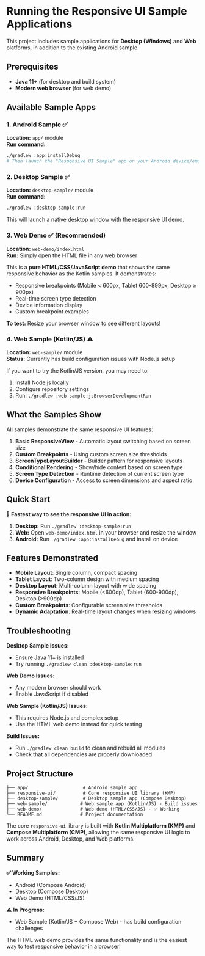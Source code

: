 # Running the Responsive UI Sample Applications

This project includes sample applications for **Desktop (Windows)** and **Web** platforms, in addition to the existing Android sample.

## Prerequisites

- **Java 11+** (for desktop and build system)
- **Modern web browser** (for web demo)

## Available Sample Apps

### 1. Android Sample ✅
**Location:** `app/` module  
**Run command:**
```bash
./gradlew :app:installDebug
# Then launch the "Responsive UI Sample" app on your Android device/emulator
```

### 2. Desktop Sample ✅ 
**Location:** `desktop-sample/` module  
**Run command:**
```bash
./gradlew :desktop-sample:run
```

This will launch a native desktop window with the responsive UI demo.

### 3. Web Demo ✅ (Recommended)
**Location:** `web-demo/index.html`  
**Run:** Simply open the HTML file in any web browser

This is a **pure HTML/CSS/JavaScript demo** that shows the same responsive behavior as the Kotlin samples. It demonstrates:
- Responsive breakpoints (Mobile < 600px, Tablet 600-899px, Desktop ≥ 900px)
- Real-time screen type detection
- Device information display
- Custom breakpoint examples

**To test:** Resize your browser window to see different layouts!

### 4. Web Sample (Kotlin/JS) ⚠️
**Location:** `web-sample/` module  
**Status:** Currently has build configuration issues with Node.js setup

If you want to try the Kotlin/JS version, you may need to:
1. Install Node.js locally
2. Configure repository settings
3. Run: `./gradlew :web-sample:jsBrowserDevelopmentRun`

## What the Samples Show

All samples demonstrate the same responsive UI features:

1. **Basic ResponsiveView** - Automatic layout switching based on screen size
2. **Custom Breakpoints** - Using custom screen size thresholds
3. **ScreenTypeLayoutBuilder** - Builder pattern for responsive layouts  
4. **Conditional Rendering** - Show/hide content based on screen type
5. **Screen Type Detection** - Runtime detection of current screen type
6. **Device Configuration** - Access to screen dimensions and aspect ratio

## Quick Start

**🚀 Fastest way to see the responsive UI in action:**

1. **Desktop:** Run `./gradlew :desktop-sample:run`
2. **Web:** Open `web-demo/index.html` in your browser and resize the window
3. **Android:** Run `./gradlew :app:installDebug` and install on device

## Features Demonstrated

- **Mobile Layout**: Single column, compact spacing
- **Tablet Layout**: Two-column design with medium spacing  
- **Desktop Layout**: Multi-column layout with wide spacing
- **Responsive Breakpoints**: Mobile (<600dp), Tablet (600-900dp), Desktop (>900dp)
- **Custom Breakpoints**: Configurable screen size thresholds
- **Dynamic Adaptation**: Real-time layout changes when resizing windows

## Troubleshooting

**Desktop Sample Issues:**
- Ensure Java 11+ is installed
- Try running `./gradlew clean :desktop-sample:run`

**Web Demo Issues:**
- Any modern browser should work
- Enable JavaScript if disabled

**Web Sample (Kotlin/JS) Issues:**
- This requires Node.js and complex setup
- Use the HTML web demo instead for quick testing

**Build Issues:**
- Run `./gradlew clean build` to clean and rebuild all modules
- Check that all dependencies are properly downloaded

## Project Structure

```
├── app/                    # Android sample app
├── responsive-ui/          # Core responsive UI library (KMP)
├── desktop-sample/         # Desktop sample app (Compose Desktop)
├── web-sample/            # Web sample app (Kotlin/JS) - Build issues
├── web-demo/              # Web demo (HTML/CSS/JS) - ✅ Working
└── README.md              # Project documentation
```

The core `responsive-ui` library is built with **Kotlin Multiplatform (KMP)** and **Compose Multiplatform (CMP)**, allowing the same responsive UI logic to work across Android, Desktop, and Web platforms.

## Summary

**✅ Working Samples:**
- Android (Compose Android)
- Desktop (Compose Desktop) 
- Web Demo (HTML/CSS/JS)

**⚠️ In Progress:**
- Web Sample (Kotlin/JS + Compose Web) - has build configuration challenges

The HTML web demo provides the same functionality and is the easiest way to test responsive behavior in a browser! 
